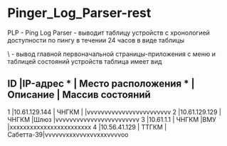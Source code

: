 # Pinger_Log_Parser-rest
PLP - Ping Log Parser - выводит таблицу устройств с хронологией доступности по пингу в течении 24 часов в виде таблицы

\ - вывод главной первоначальной страницы-приложения с меню и таблицей состояний устройств
таблица имеет вид

ID  |IP-адрес *      | Место расположения *  | Описание | Массив состояний
---------------------------------------------------------------------------------
1   |10.61.129.144   | ЧНГКМ                 |          |vvvvvvvvvvvvvvvvvvvvvvvv
2   |10.61.129.129   | ЧНГКМ                 |Шлюз      |vvvvvvvvvvvvvvvvvvvvvvvv
3   |10.61.1.1       | ЧНГКМ                 |ВМУ       |xxxxxxxxxxxxxxxxxxxxxxxx
4   |10.56.41.129    | ТТГКМ                 |Сабетта-39|vvvvvvxxxvvvxvvxxxvvvvoo

